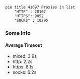 
```mermaid
pie title 41697 Proxies in list
    "HTTP" : 28102
    "HTTPS": 9852
    "SOCKS" : 10295
```

### Some Info
#### Average Timeout

- mixed: 3.9s
- http: 2.2s
- https: 8.1s
- socks: 6.2s